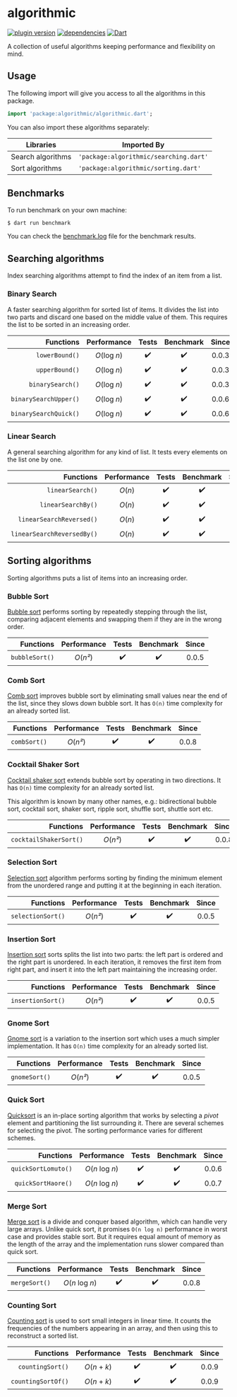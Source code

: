 # algorithmic

[![plugin version](https://img.shields.io/pub/v/algorithmic?label=pub)](https://pub.dev/packages/algorithmic)
[![dependencies](https://img.shields.io/librariesio/release/pub/algorithmic?label=dependencies)](https://github.com/dipu-bd/algorithmic/-/blob/master/pubspec.yaml)
[![Dart](https://github.com/dipu-bd/algorithmic/actions/workflows/dart.yml/badge.svg)](https://github.com/dipu-bd/algorithmic/actions/workflows/dart.yml)

A collection of useful algorithms keeping performance and flexibility on mind.

## Usage

The following import will give you access to all the algorithms in this package.

```dart
import 'package:algorithmic/algorithmic.dart';
```

You can also import these algorithms separately:

| Libraries         | Imported By                            |
| ----------------- | -------------------------------------- |
| Search algorithms | `'package:algorithmic/searching.dart'` |
| Sort algorithms   | `'package:algorithmic/sorting.dart'`   |

<!-- ⌛ ✔️ ❌ -->

## Benchmarks

To run benchmark on your own machine:

```
$ dart run benchmark
```

You can check the [benchmark.log](https://github.com/dipu-bd/algorithmic/blob/master/benchmark.log) file for the benchmark results.

## Searching algorithms

Index searching algorithms attempt to find the index of an item from a list.

### Binary Search

A faster searching algorithm for sorted list of items. It divides the list into two parts and discard one based on the middle value of them. This requires the list to be sorted in an increasing order.

|             Functions | Performance  | Tests | Benchmark | Since |
| --------------------: | :----------: | :---: | :-------: | :---: |
|        `lowerBound()` | _O_(log _n_) |  ✔️   |    ✔️     | 0.0.3 |
|        `upperBound()` | _O_(log _n_) |  ✔️   |    ✔️     | 0.0.3 |
|      `binarySearch()` | _O_(log _n_) |  ✔️   |    ✔️     | 0.0.3 |
| `binarySearchUpper()` | _O_(log _n_) |  ✔️   |    ✔️     | 0.0.6 |
| `binarySearchQuick()` | _O_(log _n_) |  ✔️   |    ✔️     | 0.0.6 |

### Linear Search

A general searching algorithm for any kind of list. It tests every elements on the list one by one.

|                  Functions | Performance | Tests | Benchmark | Since |
| -------------------------: | :---------: | :---: | :-------: | :---: |
|           `linearSearch()` |  _O_(_n_)   |  ✔️   |    ✔️     | 0.0.1 |
|         `linearSearchBy()` |  _O_(_n_)   |  ✔️   |    ✔️     | 0.0.4 |
|   `linearSearchReversed()` |  _O_(_n_)   |  ✔️   |    ✔️     | 0.0.1 |
| `linearSearchReversedBy()` |  _O_(_n_)   |  ✔️   |    ✔️     | 0.0.4 |

## Sorting algorithms

Sorting algorithms puts a list of items into an increasing order.

### Bubble Sort

[Bubble sort](https://en.wikipedia.org/wiki/Bubble_sort) performs sorting by repeatedly stepping through the list, comparing adjacent elements and swapping them if they are in the wrong order.

|      Functions | Performance | Tests | Benchmark | Since |
| -------------: | :---------: | :---: | :-------: | :---: |
| `bubbleSort()` |  _O_(_n²_)  |  ✔️   |    ✔️     | 0.0.5 |

### Comb Sort

[Comb sort](https://en.wikipedia.org/wiki/Comb_sort) improves bubble sort by eliminating small values near the end of the list, since they slows down bubble sort. It has `O(n)` time complexity for an already sorted list.

|    Functions | Performance | Tests | Benchmark | Since |
| -----------: | :---------: | :---: | :-------: | :---: |
| `combSort()` |  _O_(_n²_)  |  ✔️   |    ✔️     | 0.0.8 |

### Cocktail Shaker Sort

[Cocktail shaker sort](https://en.wikipedia.org/wiki/Cocktail_shaker_sort) extends bubble sort by operating in two directions. It has `O(n)` time complexity for an already sorted list.

This algorithm is known by many other names, e.g.: bidirectional bubble sort, cocktail sort, shaker sort, ripple sort, shuffle sort, shuttle sort etc.

|              Functions | Performance | Tests | Benchmark | Since |
| ---------------------: | :---------: | :---: | :-------: | :---: |
| `cocktailShakerSort()` |  _O_(_n²_)  |  ✔️   |    ✔️     | 0.0.8 |

### Selection Sort

[Selection sort](https://en.wikipedia.org/wiki/Selection_sort) algorithm performs sorting by finding the minimum element from the unordered range and putting it at the beginning in each iteration.

|         Functions | Performance | Tests | Benchmark | Since |
| ----------------: | :---------: | :---: | :-------: | :---: |
| `selectionSort()` |  _O_(_n²_)  |  ✔️   |    ✔️     | 0.0.5 |

### Insertion Sort

[Insertion sort](https://en.wikipedia.org/wiki/Insertion_sort) sorts splits the list into two parts: the left part is ordered and the right part is unordered. In each iteration, it removes the first item from right part, and insert it into the left part maintaining the increasing order.

|         Functions | Performance | Tests | Benchmark | Since |
| ----------------: | :---------: | :---: | :-------: | :---: |
| `insertionSort()` |  _O_(_n²_)  |  ✔️   |    ✔️     | 0.0.5 |

### Gnome Sort

[Gnome sort](https://en.wikipedia.org/wiki/Gnome_sort) is a variation to the insertion sort which uses a much simpler implementation. It has `O(n)` time complexity for an already sorted list.

|     Functions | Performance | Tests | Benchmark | Since |
| ------------: | :---------: | :---: | :-------: | :---: |
| `gnomeSort()` |  _O_(_n²_)  |  ✔️   |    ✔️     | 0.0.5 |

### Quick Sort

[Quicksort](https://en.wikipedia.org/wiki/Quicksort) is an in-place sorting algorithm that works by selecting a _pivot_ element and partitioning the list surrounding it. There are several schemes for selecting the pivot. The sorting performance varies for different schemes.

|           Functions |   Performance    | Tests | Benchmark | Since |
| ------------------: | :--------------: | :---: | :-------: | :---: |
| `quickSortLomuto()` | _O_(_n_ log _n_) |  ✔️   |    ✔️     | 0.0.6 |
|  `quickSortHaore()` | _O_(_n_ log _n_) |  ✔️   |    ✔️     | 0.0.7 |

### Merge Sort

[Merge sort](https://en.wikipedia.org/wiki/Merge_sort) is a divide and conquer based algorithm, which can handle very large arrays. Unlike quick sort, it promises `O(n log n)` performance in worst case and provides stable sort. But it requires equal amount of memory as the length of the array and the implementation runs slower compared than quick sort.

|     Functions |   Performance    | Tests | Benchmark | Since |
| ------------: | :--------------: | :---: | :-------: | :---: |
| `mergeSort()` | _O_(_n_ log _n_) |  ✔️   |    ✔️     | 0.0.8 |

### Counting Sort

[Counting sort](https://en.wikipedia.org/wiki/Counting_sort) is used to sort small integers in linear time. It counts the frequencies of the numbers appearing in an array, and then using this to reconstruct a sorted list.

|          Functions |  Performance   | Tests | Benchmark | Since |
| -----------------: | :------------: | :---: | :-------: | :---: |
|   `countingSort()` | _O_(_n_ + _k_) |  ✔️   |    ✔️     | 0.0.9 |
| `countingSortOf()` | _O_(_n_ + _k_) |  ✔️   |    ✔️     | 0.0.9 |
